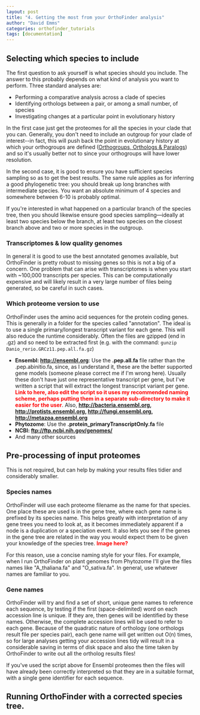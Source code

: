 ```yaml
---
layout: post
title: "4. Getting the most from your OrthoFinder analysis"
author: "David Emms"
categories: orthofinder_tutorials
tags: [documentation]
---
```


## Selecting which species to include
The first question to ask yourself is what species should you include. The answer to this probably depends on what kind of analysis you want to perform. Three standard analyses are: 

* Performing a comparative analysis across a clade of species
* Identifying orthologs between a pair, or among a small number, of species
* Investigating changes at a particular point in evolutionary history

In the first case just get the proteomes for all the species in your clade that you can. Generally, you don't need to include an outgroup for your clade of interest--in fact, this will push back the point in evolutionary history at which your orthogroups are defined (<a href="https://github.com/davidemms/OrthoFinder#orthogroups-orthologs--paralogs">Orthogroups, Orthologs & Paralogs</a>) and so it's usually better not to since your orthogroups will have lower resolution.

In the second case, it is good to ensure you have sufficient species sampling so as to get the best results. The same rule applies as for inferring a good phylogenetic tree: you should break up long branches with intermediate species. You want an absolute minimum of 4 species and somewhere between 6-10 is probably optimal. 

If you're interested in what happened on a particular branch of the species tree, then you should likewise ensure good species sampling&mdash;ideally at least two species below the branch, at least two species on the closest branch above and two or more species in the outgroup.

### Transcriptomes & low quality genomes
In general it is good to use the best annotated genomes available, but OrthoFinder is pretty robust to missing genes so this is not a big of a concern. One problem that can arise with transcriptomes is when you start with ~100,000 transcripts per species. This can be computationally expensive and will likely result in a very large number of files being generated, so be careful in such cases.

### Which proteome version to use
OrthoFinder uses the amino acid sequences for the protein coding genes. This is generally in a folder for the species called "annotation". The ideal is to use a single primary/longest transcript variant for each gene. This will also reduce the runtime considerably. Often the files are gzipped (end in .gz) and so need to be extracted first (e.g. with the command: `gunzip Danio_rerio.GRCz11.pep.all.fa.gz`)  

* **Ensembl: http://ensembl.org**: Use the **.pep.all.fa** file rather than the .pep.abinitio.fa, since, as I understand it, these are the better supported gene models (someone please correct me if I'm wrong here). Usually these don't have just one representative transcript per gene, but I've written a script that will extract the longest transcript variant per gene. <span style="color:red">**Link to here, also edit the script so it uses my recommended naming scheme, perhaps putting them in a separate sub-directory to make it easier for the user**</span>. Also, **http://bacteria.ensembl.org, http://protists.ensembl.org, http://fungi.ensembl.org, http://metazoa.ensembl.org** 
* **Phytozome**: Use the **.protein_primaryTranscriptOnly.fa** file
* **NCBI: ftp://ftp.ncbi.nih.gov/genomes/**
* And many other sources

## Pre-processing of input proteomes
This is not required, but can help by making your results files tidier and considerably smaller.

### Species names
OrthoFinder will use each proteome filename as the name for that species. One place these are used is in the gene tree, where each gene name is prefixed by its species name. This helps greatly with interpretation of any gene trees you need to look at, as it becomes immediately apparent if a node is a duplication or a speciation event. It also lets you see if the genes in the gene tree are related in the way you would expect them to be given your knowledge of the species tree. <span style="color:red">**Image here?**</span>

For this reason, use a concise naming style for your files. For example, when I run OrthoFinder on plant genomes from Phytozome I'll give the files names like "A_thaliana.fa" and "O_sativa.fa". In general, use whatever names are familiar to you.

### Gene names 
OrthoFinder will try and find a set of short, unique gene names to reference each sequence, by testing if the first (space-delimited) word on each accession line is unique. If they are, then genes will be identified by these names. Otherwise, the complete accession lines will be used to refer to each gene. Because of the quadratic nature of orthology (one orthologs result file per species pair), each gene name will get written out O(n) times, so for large analyses getting your accession lines tidy will result in a considerable saving in terms of disk space and also the time taken by OrthoFinder to write out all the ortholog results files!

If you've used the script above for Ensembl proteomes then the files will have already been correctly interpreted so that they are in a suitable format, with a single gene identifier for each sequence. 

## Running OrthoFinder with a corrected species tree.